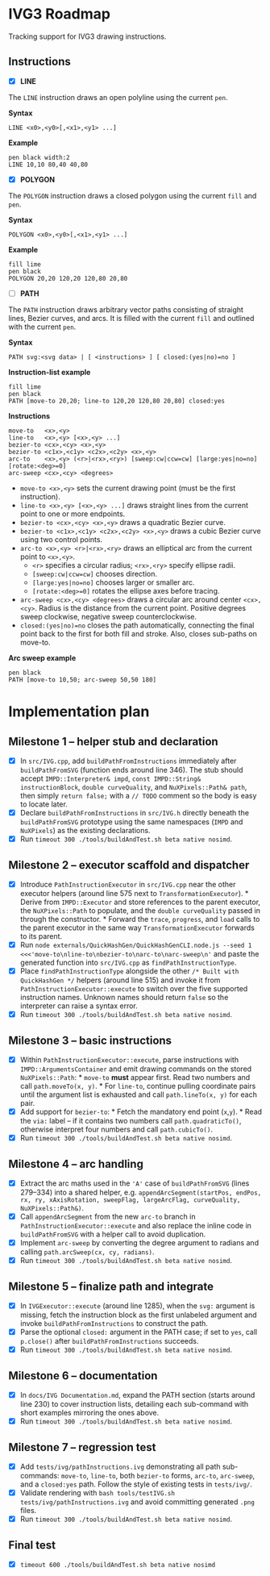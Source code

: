# IVG3 Roadmap

Tracking support for IVG3 drawing instructions.

## Instructions

- [x] **LINE**

The `LINE` instruction draws an open polyline using the current `pen`.

**Syntax**

```
LINE <x0>,<y0>[,<x1>,<y1> ...]
```

**Example**

```
pen black width:2
LINE 10,10 80,40 40,80
```

- [x] **POLYGON**

The `POLYGON` instruction draws a closed polygon using the current `fill` and `pen`.

**Syntax**

```
POLYGON <x0>,<y0>[,<x1>,<y1> ...]
```

**Example**

```
fill lime
pen black
POLYGON 20,20 120,20 120,80 20,80
```

- [ ] **PATH**

The `PATH` instruction draws arbitrary vector paths consisting of straight lines, Bezier curves, and arcs. It is filled with the current `fill` and outlined with the current `pen`.

**Syntax**

```
PATH svg:<svg data> | [ <instructions> ] [ closed:(yes|no)=no ]
```

**Instruction-list example**

```
fill lime
pen black
PATH [move-to 20,20; line-to 120,20 120,80 20,80] closed:yes
```

**Instructions**

```
move-to	  <x>,<y>
line-to	  <x>,<y> [<x>,<y> ...]
bezier-to <cx>,<cy> <x>,<y>
bezier-to <c1x>,<c1y> <c2x>,<c2y> <x>,<y>
arc-to	  <x>,<y> (<r>|<rx>,<ry>) [sweep:cw|ccw=cw] [large:yes|no=no] [rotate:<deg>=0]
arc-sweep <cx>,<cy> <degrees>
```

- `move-to <x>,<y>` sets the current drawing point (must be the first instruction).
- `line-to <x>,<y> [<x>,<y> ...]` draws straight lines from the current point to one or more endpoints.
- `bezier-to <cx>,<cy> <x>,<y>` draws a quadratic Bezier curve.
- `bezier-to <c1x>,<c1y> <c2x>,<c2y> <x>,<y>` draws a cubic Bezier curve using two control points.
- `arc-to <x>,<y> <r>|<rx>,<ry>` draws an elliptical arc from the current point to `<x>,<y>`.
	- `<r>` specifies a circular radius; `<rx>,<ry>` specify ellipse radii.
	- `[sweep:cw|ccw=cw]` chooses direction.
	- `[large:yes|no=no]` chooses larger or smaller arc.
	- `[rotate:<deg>=0]` rotates the ellipse axes before tracing.
- `arc-sweep <cx>,<cy> <degrees>` draws a circular arc around center `<cx>,<cy>`. Radius is the distance from the current point. Positive degrees sweep clockwise, negative sweep counterclockwise.
- `closed:(yes|no)=no` closes the path automatically, connecting the final point back to the first for both fill and stroke. Also, closes sub-paths on move-to.

**Arc sweep example**

```
pen black
PATH [move-to 10,50; arc-sweep 50,50 180]
```



# Implementation plan

## Milestone 1 – helper stub and declaration
- [x] In `src/IVG.cpp`, add `buildPathFromInstructions` immediately after `buildPathFromSVG` (function ends around line 346). The stub should accept `IMPD::Interpreter& impd`, `const IMPD::String& instructionBlock`, `double curveQuality`, and `NuXPixels::Path& path`, then simply `return false;` with a `// TODO` comment so the body is easy to locate later.
- [x] Declare `buildPathFromInstructions` in `src/IVG.h` directly beneath the `buildPathFromSVG` prototype using the same namespaces (`IMPD` and `NuXPixels`) as the existing declarations.
- [x] Run `timeout 300 ./tools/buildAndTest.sh beta native nosimd`.
## Milestone 2 – executor scaffold and dispatcher
- [x] Introduce `PathInstructionExecutor` in `src/IVG.cpp` near the other executor helpers (around line 575 next to `TransformationExecutor`).
	  * Derive from `IMPD::Executor` and store references to the parent executor, the `NuXPixels::Path` to populate, and the `double curveQuality` passed in through the constructor.
	  * Forward the `trace`, `progress`, and `load` calls to the parent executor in the same way `TransformationExecutor` forwards to its parent.
- [x] Run `node externals/QuickHashGen/QuickHashGenCLI.node.js --seed 1 <<<'move-to\nline-to\nbezier-to\narc-to\narc-sweep\n'` and paste the generated function into `src/IVG.cpp` as `findPathInstructionType`.
- [x] Place `findPathInstructionType` alongside the other `/* Built with QuickHashGen */` helpers (around line 515) and invoke it from `PathInstructionExecutor::execute` to switch over the five supported instruction names. Unknown names should return `false` so the interpreter can raise a syntax error.
- [x] Run `timeout 300 ./tools/buildAndTest.sh beta native nosimd`.
## Milestone 3 – basic instructions
- [x] Within `PathInstructionExecutor::execute`, parse instructions with `IMPD::ArgumentsContainer` and emit drawing commands on the stored `NuXPixels::Path`:
	  * `move-to` **must** appear first. Read two numbers and call `path.moveTo(x, y)`.
	  * For `line-to`, continue pulling coordinate pairs until the argument list is exhausted and call `path.lineTo(x, y)` for each pair.
- [x] Add support for `bezier-to`:
	  * Fetch the mandatory end point (`x`,`y`).
	  * Read the `via:` label – if it contains two numbers call `path.quadraticTo()`, otherwise interpret four numbers and call `path.cubicTo()`.
- [x] Run `timeout 300 ./tools/buildAndTest.sh beta native nosimd`.
## Milestone 4 – arc handling
- [x] Extract the arc maths used in the `'A'` case of `buildPathFromSVG` (lines 279–334) into a shared helper, e.g. `appendArcSegment(startPos, endPos, rx, ry, xAxisRotation, sweepFlag, largeArcFlag, curveQuality, NuXPixels::Path&)`.
- [x] Call `appendArcSegment` from the new `arc-to` branch in `PathInstructionExecutor::execute` and also replace the inline code in `buildPathFromSVG` with a helper call to avoid duplication.
- [x] Implement `arc-sweep` by converting the degree argument to radians and calling `path.arcSweep(cx, cy, radians)`.
- [x] Run `timeout 300 ./tools/buildAndTest.sh beta native nosimd`.
## Milestone 5 – finalize path and integrate
- [x] In `IVGExecutor::execute` (around line 1285), when the `svg:` argument is missing, fetch the instruction block as the first unlabeled argument and invoke `buildPathFromInstructions` to construct the path.
- [x] Parse the optional `closed:` argument in the PATH case; if set to `yes`, call `p.close()` after `buildPathFromInstructions` succeeds.
- [x] Run `timeout 300 ./tools/buildAndTest.sh beta native nosimd`.
## Milestone 6 – documentation
- [x] In `docs/IVG Documentation.md`, expand the PATH section (starts around line 230) to cover instruction lists, detailing each sub-command with short examples mirroring the ones above.
- [x] Run `timeout 300 ./tools/buildAndTest.sh beta native nosimd`.
## Milestone 7 – regression test
- [x] Add `tests/ivg/pathInstructions.ivg` demonstrating all path sub-commands: `move-to`, `line-to`, both `bezier-to` forms, `arc-to`, `arc-sweep`, and a `closed:yes` path. Follow the style of existing tests in `tests/ivg/`.
- [x] Validate rendering with `bash tools/testIVG.sh tests/ivg/pathInstructions.ivg` and avoid committing generated `.png` files.
- [x] Run `timeout 300 ./tools/buildAndTest.sh beta native nosimd`.
## Final test
- [x] `timeout 600 ./tools/buildAndTest.sh beta native nosimd`
